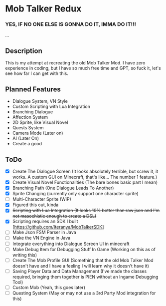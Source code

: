 # Mob Talker Redux

### YES, IF NO ONE ELSE IS GONNA DO IT, IMMA DO IT!!!

...

## Description

This is my attempt at recreating the old Mob Talker Mod. I have zero experience in coding, but I have so much free time and GPT, so fuck it, let's see how far I can get with this.


## Planned Features
- Dialogue System, VN Style 
- Custom Scripting with Lua Integration
- Branching Dialogue
- Affection System
- 2D Sprite, like Visual Novel
- Quests System
- Camera Mode (Later on)
- AI (Later On)
- Create a good 

## ToDo
- [x] Create The Dialogue Screen (It looks absolutely terrible, but screw it, it works. A custom GUI on Minecraft, that's like... The number 1 feature.)
- [x] Create Visual Novel Functionalities (The bare bones basic part I mean)
 - [x] Branching Path (One Dialogue Leads To Another)
 - [x] Sprite Changing (currently only support one character sprite)
 - [ ] Multi-Character Sprite (WIP)
 - [x] Figured this out, kinda
- [x] ~~Scripting with Lua Integration (It looks 10% better than raw json and I'm not masochistic enough to create a DSL)~~
- [x] Scripting requires an SDK I built [https://github.com/Iteranya/MobTalkerSDK]
- [ ] Make Json FSM Parser in Java
- [ ] Make the VN Engine in Java
- [ ] Integrate everything into Dialogue Screen UI in minecraft
- [ ] Make Debug Item for Debugging Stuff In Game (Working on this as of writing this)
- [ ] Create The Mob Profile GUI (Something that the old Mob Talker Mod doesn't have and I have a feeling I will learn why it doesn't have it)
- [ ] Saving Player Data and Data Management (I've made the classes required, bringing them together  is PIEN without an Ingame Debugging Tool)
- [ ] Custom Mob (Yeah, this goes later)
- [ ] Questing System (May or may not use a 3rd Party Mod integration for this)
